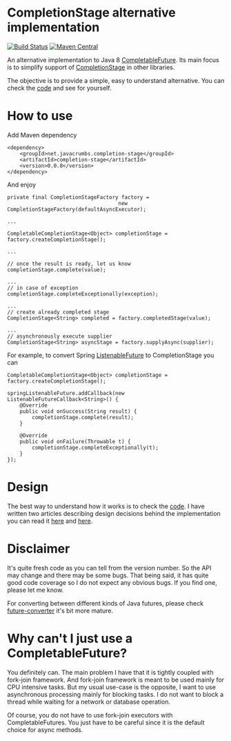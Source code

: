 CompletionStage alternative implementation 
==========================================

[![Build Status](https://travis-ci.org/lukas-krecan/completion-stage.png?branch=master)](https://travis-ci.org/lukas-krecan/completion-stage) [![Maven Central](https://maven-badges.herokuapp.com/maven-central/net.javacrumbs.completion-stage/completion-stage/badge.svg)](https://maven-badges.herokuapp.com/maven-central/net.javacrumbs.completion-stage/completion-stage)

An alternative implementation to Java 8 [CompletableFuture](https://docs.oracle.com/javase/8/docs/api/java/util/concurrent/CompletableFuture.html).
Its main focus is to simplify support of [CompletionStage](https://docs.oracle.com/javase/8/docs/api/java/util/concurrent/CompletionStage.html) in
other libraries.

The objective is to provide a simple, easy to understand alternative. You can check the
[code](https://github.com/lukas-krecan/completion-stage/blob/master/src/main/java/net/javacrumbs/completionstage/SimpleCompletionStage.java)
and see for yourself.

# How to use

Add Maven dependency

    <dependency>
        <groupId>net.javacrumbs.completion-stage</groupId>
        <artifactId>completion-stage</artifactId>
        <version>0.0.8</version>
    </dependency>

And enjoy

    private final CompletionStageFactory factory =
                                        new CompletionStageFactory(defaultAsyncExecutor);

    ...

    CompletableCompletionStage<Object> completionStage = factory.createCompletionStage();

    ...

    // once the result is ready, let us know
    completionStage.complete(value);

    ...
    // in case of exception
    completionStage.completeExceptionally(exception);

    ...
    // create already completed stage
    CompletionStage<String> completed = factory.completedStage(value);

    ...
    // asynchronously execute supplier
    CompletionStage<String> asyncStage = factory.supplyAsync(supplier);


For example, to convert Spring [ListenableFuture](http://docs.spring.io/spring/docs/current/javadoc-api/org/springframework/util/concurrent/ListenableFuture.html)
to CompletionStage you can

    CompletableCompletionStage<Object> completionStage = factory.createCompletionStage();

    springListenableFuture.addCallback(new ListenableFutureCallback<String>() {
        @Override
        public void onSuccess(String result) {
            completionStage.complete(result);
        }

        @Override
        public void onFailure(Throwable t) {
            completionStage.completeExceptionally(t);
        }
    });

# Design
The best way to understand how it works is to check the [code](https://github.com/lukas-krecan/completion-stage/blob/master/src/main/java/net/javacrumbs/completionstage/SimpleCompletionStage.java).
I have written two articles describing design decisions behind the implementation you can read it [here](http://java.dzone.com/articles/implementing-java-8) and [here](http://java.dzone.com/articles/implementing-java-8-0).


# Disclaimer

It's quite fresh code as you can tell from the version number. So the API may change and there may be some bugs. That being said, it
has quite good code coverage so I do not expect any obvious bugs. If you find one, please let me know.

For converting between different kinds of Java futures, please check [future-converter](https://github.com/lukas-krecan/future-converter)
it's bit more mature.

# Why can't I just use a CompletableFuture?

You definitely can. The main problem I have that it is tightly coupled with fork-join framework.
And fork-join framework is meant to be used mainly for CPU intensive tasks. But my usual use-case
is the opposite, I want to use asynchronous processing mainly for blocking tasks. I do not want to
block a thread while waiting for a network or database operation.

Of course, you do not have to use fork-join executors with CompletableFutures. You just have to be careful since it is
the default choice for async methods.




